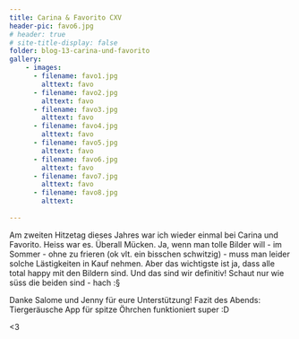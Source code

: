 ```yaml
---
title: Carina & Favorito CXV
header-pic: favo6.jpg
# header: true
# site-title-display: false
folder: blog-13-carina-und-favorito
gallery: 
    - images:
      - filename: favo1.jpg
        alttext: favo
      - filename: favo2.jpg
        alttext: favo
      - filename: favo3.jpg
        alttext: favo
      - filename: favo4.jpg
        alttext: favo
      - filename: favo5.jpg
        alttext: favo
      - filename: favo6.jpg
        alttext: favo
      - filename: favo7.jpg
        alttext: favo
      - filename: favo8.jpg
        alttext: 
     
---
```

Am zweiten Hitzetag dieses Jahres war ich wieder einmal bei Carina und Favorito. 
Heiss war es. 
Überall Mücken.
Ja, wenn man tolle Bilder will - im Sommer - ohne zu frieren (ok vlt. ein bisschen schwitzig) - muss man leider solche Lästigkeiten in Kauf nehmen. 
Aber das wichtigste ist ja, dass alle total happy mit den Bildern sind. Und das sind wir definitiv! Schaut nur wie süss die beiden sind - hach :§ 

Danke Salome und Jenny für eure Unterstützung! Fazit des Abends: Tiergeräusche App für spitze Öhrchen funktioniert super :D

&lt;3
